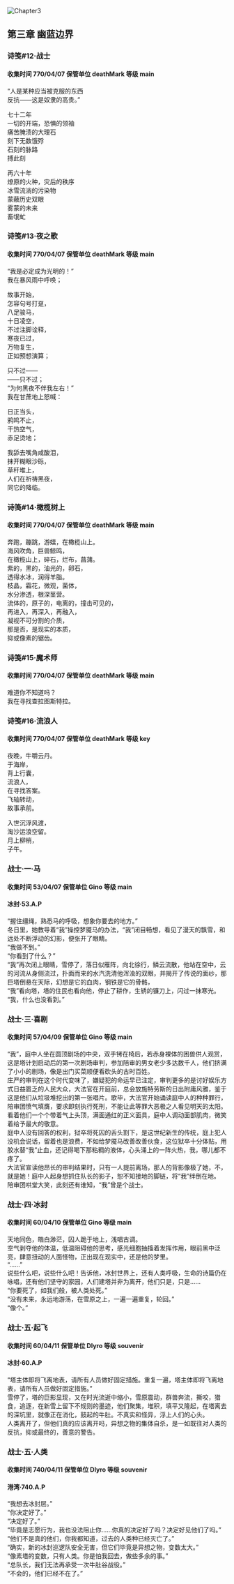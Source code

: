 ![Chapter3](https://github.com/HWYL520/Phigros_Resource/blob/main/temp/1FC15C5B1BA3DF47FE4672FC62C9D027.jpg)

## **第三章 幽蓝边界**

### 诗笺#12·战士

#### **收集时间  770/04/07    保管单位  deathMark    等级  main**

“人是某种应当被克服的东西  
反抗——这是奴隶的高贵。”

七十二年  
一切的开端，恐惧的领袖  
痛苦腌渍的大理石  
刻下无数饿殍  
石刻的脉路  
搏此刻

再六十年  
燎原的火种，灾后的秩序  
冰雪流淌的污染物  
蒙蔽历史双眼   
雾蒙的未来  
畜氓虻

### **诗笺#13·夜之歌**

#### 收集时间  770/04/07    保管单位  deathMark    等级  main

“我是必定成为光明的！”  
我在暴风雨中呼唤；

故事开始，  
怎容句号打趸，  
八足骏马，  
十日凌空，  
不过注脚诠释，  
寒夜已过，  
万物复生，  
正如预想演算；

只不过——  
——只不过；  
“为何黑夜不伴我左右！”  
我在甘蔗地上怒喊：

日正当头，  
鸦鸣不止，  
干热空气，  
赤足烫地；

我舔去嘴角咸酸泪，  
抹开糊眼沙砾，  
草秆堆上，  
人们在祈祷黑夜，  
同它的降临。

### **诗笺#14·橄榄树上**

#### 收集时间  770/04/07    保管单位  deathMark    等级  main

奔跑，蹦跳，游嬉，在橄榄山上。  
海风吹角，巨兽鲸鸣，  
在橄榄山上，碎石，烂布，菖蒲。  
紫的，黑的，油光的，卵石，  
透得水冰，润得羊脂。  
枝晶，霜花，微观，菌体，  
水分渗透，根深茎营。  
流体的，原子的，电离的，撞击可见的，  
再进入，再深入，再融入，  
凝视不可分割的介质，  
那是否，是现实的本质，  
抑或像素的锯齿。

### **诗笺#15·魔术师**

#### 收集时间  770/04/07    保管单位  deathMark    等级  main

难道你不知道吗？  
我在寻找查拉图斯特拉。

### **诗笺#16·流浪人**

#### 收集时间  770/04/07    保管单位  deathMark    等级  key

夜晚，牛嚼云丹。  
于海岸，  
背上行囊，  
流浪人，  
在寻找答案。  
飞轴转动，  
故事承前。

入世沉浮风渡，  
淘沙运浪空留。  
月上柳梢，  
子午。

### **战士·一·马**

#### 收集时间  53/04/07    保管单位  Gino    等级  main

#### 冰封·53.A.P

“握住缰绳，熟悉马的呼吸，想象你要去的地方。”  
冬日里，她教导着“我”操控梦魇马的办法，“我”闭目畅想，看见了漫天的飘雪，和远处不断浮动的幻影，便张开了眼睛。  
“我做不到。”  
“你看到了什么？”  
“我”再次闭上眼睛，雪停了，落日似雁阵，向北徐行，鳞云流散，他站在空中，云的河流从身侧流过，扑面而来的水汽洗清他浑浊的双眼，并揭开了传说的面纱，那巨塔倒悬在天际，幻想是它的血肉，钢铁是它的骨骼，  
“我”看向塔，塔的住民也看向他，停止了耕作，生锈的镰刀上，闪过一抹寒光。  
“我，什么也没看到。”

### **战士·三·喜剧**

#### 收集时间  57/04/09    保管单位  Gino    等级  main

“我”，庭中人坐在圆顶剧场的中央，双手铐在椅后，若赤身裸体的困兽供人观赏，这是塔计划启动后的第一次剧场审判，参加陪审的男女老少多达数千人，他们挤满了小小的剧场，像是出门买菜顺便看砍头的古时百姓。  
庄严的审判在这个时代变味了，嫌疑犯的命运早已注定，审判更多的是讨好娱乐方式日益匮乏的人民大众，大法官在开庭前，总会放施特劳斯的日出附庸风雅，鉴于这是他们从垃圾堆挖出的第一张唱片。歌毕，大法官开始诵读庭中人的种种罪行，陪审团愤气填膺，要求即刻执行死刑，不能让此等罪大恶极之人看见明天的太阳。  
看着他们一个个带着气上头顶，满面通红的正义面具，庭中人调动面部肌肉，微笑着给予最大的敬意。  
庭中人没有回答的权利，狱卒将死囚的舌头割下，是这世纪新生的传统，庭上犯人没机会说话，留着也是浪费，不如给梦魇马改善改善伙食，这位狱卒十分体贴，用胶水替“我”止血，还记得喝下那粘稠的液体，心头涌上的一阵火热，我，哪儿都不疼了。  
大法官宣读他昂长的审判结果时，只有一人提前离场，那人的背影像极了她，不，就是她！庭中人起身想抓住队长的影子，恕不知接地的脚链，将“我”绊倒在地。  
陪审团哄堂大笑，此刻还有谁知，“我”曾是个战士。

### **战士·四·冰封**

#### 收集时间  60/04/10    保管单位  Gino    等级  main

天地同色，皓白渺茫，囚人跪于地上，浅唱古调。  
空气剥夺他的体温，低温阻碍他的思考，感光细胞抽搐着发挥作用，眼前黑中泛亮，肆意扭动的人面怪物，正出现在现实中，还是他的梦里。  
“……”  
说些什么吧，说些什么吧！告诉他，冰封世界上，还有人类呼吸，生命的诗篇仍在咏唱，还有他们坚守的家园，人们建塔并非为离开，他们只是，只是……  
“你要死了，如我们般，被人类处死。”  
“没有未来，永远地游荡，在雪原之上，一遍一遍重复，轮回。”  
“像个。”

### **战士·五·起飞**

#### 收集时间  60/04/11    保管单位  Dlyro    等级  souvenir

#### 冰封·60.A.P

“塔主体即将飞离地表，请所有人员做好固定措施。重复一遍，塔主体即将飞离地表，请所有人员做好固定措施。”  
雪停了，塔的巨影显现，又在时光流逝中缩小，雪原震动，群兽奔流，撕咬，猎食，追逐，在新雪上留下不规则的墨迹，他们聚集，堆积，填平又隆起，在塔离去的深坑里，就像正在消化，鼓起的牛肚。不真实和怪异，浮上人们的心头。  
人类离开了，但他们真的应该离开吗，异想之物的集体自杀，是一如既往对人类的反抗，抑或最终的，善意的警告。

### **战士·五·人类**

#### 收集时间  740/04/11    保管单位  Dlyro    等级  souvenir

#### 港湾·740.A.P

“我想去冰封层。”  
“你决定好了。”  
“决定好了。”  
“毕竟是志愿行为，我也没法阻止你……你真的决定好了吗？决定好见他们了吗。”  
“他们不是真的他们，你我都知道，过去的人类种已经灭亡了。”  
“确实，新的冰封巡逻队安全无害，但它们毕竟是异想之物，变数太大。”  
“像素塔的变数，只有人类。你是怕我回去，做些多余的事。”  
“总队长，我们无法再承受一次牛肚谷战役。”  
“不会的，他们已经不在了。”
